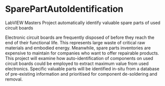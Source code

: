 # SparePartAutoIdentification
LabVIEW Masters Project automatically identify valuable spare parts of used circuit boards 

Electronic circuit boards are frequently disposed of before they reach the end of their functional life. This represents large waste of critical raw materials and embodied energy. Meanwhile, spare parts inventories are expensive to maintain for companies who want to offer repairable products. This project will examine how auto-identification of components on used circuit boards could be employed to extract maximum value from used electronics. Specific valuable parts will be identified in-situ from a database of pre-existing information and prioritised for component de-soldering and removal.
